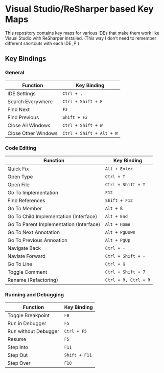 # Visual Studio/ReSharper based Key Maps

This repository contains key maps for various IDEs that make them work like Visual Studio with ReSharper installed. (This way I don't need to remember different shortcuts with each IDE ;P )

## Key Bindings

### General

| Function | Key Binding
| -------- | -----------
| IDE Settings | `Ctrl + ,`
| Search Everywhere | `Ctrl + Shift + F`
| Find Next | `F3`
| Find Previous | `Shift + F3`
| Close All Windows | `Ctrl + Shift + W`
| Close Other Windows | `Ctrl + Shift + Alt + W`

### Code Editing

| Function | Key Binding
| -------- | -----------
| Quick Fix | `Alt + Enter`
| Open Type | `Ctrl + T`
| Open File | `Ctrl + Shift + T`
| Go To Implementation | `F12`
| Find References | `Shift + F12`
| Go To Member | `Alt + ß`
| Go To Child Implementation (Interface) | `Alt + End`
| Go To Parent Implementation (Interface) | `Alt + Home`
| Go To Next Annotation | `Alt + PgDown`
| Go To Previous Annoation | `Alt + PgUp`
| Navigate Back | `Ctrl + -`
| Naviate Forward | `Ctrl + Shift + -`
| Go To Line | `Ctrl + G`
| Toggle Comment | `Ctrl + Shift + 7`
| Rename (Refactoring) | `Ctrl + R, Ctrl + R`

### Running and Debugging

| Function | Key Binding
| -------- | -----------
| Toggle Breakpoint | `F9`
| Run in Debugger | `F5`
| Run without Debugger | `Ctrl + F5`
| Resume | `F5`
| Step Into | `F11`
| Step Out | `Shift + F11`
| Step Over | `F10`
